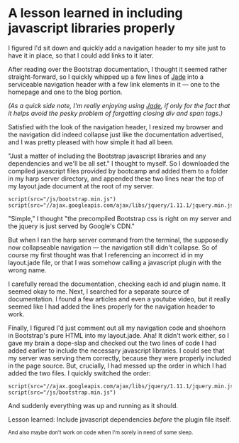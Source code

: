 # A lesson learned in including javascript libraries properly

I figured I'd sit down and quickly add a navigation header to my site just to have it in place, so that I could add links to it later.

After reading over the Bootstrap documentation, I thought it seemed rather straight-forward, so I quickly whipped up a few lines of [Jade](http://jade-lang.com/) into a serviceable navigation header with a few link elements in it — one to the homepage and one to the blog portion.

_(As a quick side note, I'm really enjoying using [Jade](http://jade-lang.com/), if only for the fact that it helps avoid the pesky problem of forgetting closing div and span tags.)_

Satisfied with the look of the navigation header, I resized my browser and the navigation did indeed collapse just like the documentation advertised, and I was pretty pleased with how simple it had all been.

"Just a matter of including the Bootstrap javascript libraries and any dependencies and we'll be all set." I thought to myself. So I downloaded the compiled javascript files provided by bootcamp and added them to a folder in my harp server directory, and appended these two lines near the top of my layout.jade document at the root of my server.

```language-javascript
script(src="/js/bootstrap.min.js")
script(src="//ajax.googleapis.com/ajax/libs/jquery/1.11.1/jquery.min.js")
```

"Simple," I thought "the precompiled Bootstrap css is right on my server and the jquery is just served by Google's CDN."

But when I ran the harp server command from the terminal, the supposedly now collapseable navigation — the navigation still didn't collapse. So of course my first thought was that I referencing an incorrect id in my layout.jade file, or that I was somehow calling a javascript plugin with the wrong name.

I carefully reread the documentation, checking each id and plugin name. It seemed okay to me. Next, I searched for a separate source of documentation. I found a few articles and even a youtube video, but it really seemed like I had added the lines properly for the navigation header to work.

Finally, I figured I'd just comment out all my navigation code and shoehorn in Bootstrap's pure HTML into my layout.jade. Aha! It didn't work either, so I gave my brain a dope-slap and checked out the two lines of code I had added earlier to include the necessary javascript libraries. I could see that my server was serving them correctly, because they were properly included in the page source. But, crucially, I had messed up the order in which I had added the two files. I quickly switched the order:

```language-javascript
script(src="//ajax.googleapis.com/ajax/libs/jquery/1.11.1/jquery.min.js")
script(src="/js/bootstrap.min.js")
```

And suddenly everything was up and running as it should.

Lesson learned: Include javascript dependencies *before* the plugin file itself.

<small> And also maybe don't work on code when I'm sorely in need of some sleep. </small>
